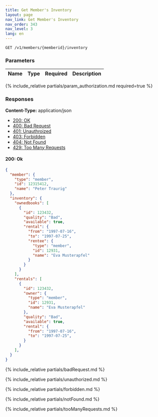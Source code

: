 ```yaml
---
title: Get Member's Inventory
layout: page
nav_link: Get Member's Inventory
nav_order: 343
nav_level: 3
lang: en
---
```


```
GET /v1/members/{memberid}/inventory
```

### Parameters

| Name | Type  | Required | Description |
|:--------------|:--------|:----------:|:----------------------------------------------------------------------------------|
{% include_relative partials/param_authorization.md required=true %}

### Responses
**Content-Type:** application/json
- [200: OK](#200-ok)
- [400: Bad Request](#400-bad-request)
- [401: Unauthroized](#401-unauthorized)
- [403: Forbidden](#403-forbidden)
- [404: Not Found](#404-not-found)
- [429: Too Many Requests](#429-too-many-requests)

#### 200: Ok
```json
{
  "member": {
    "type": "member",
    "id": 12315412,
    "name": "Peter Traurig"
  },
  "inventory": {
    "ownedbooks": [
      {
        "id": 123432,
        "quality": "Bad",
        "available": true,
        "rental": {
          "from": "1997-07-16",
          "to": "1997-07-25",
          "rentee": {
            "type": "member",
            "id": 12931,
            "name": "Eva Musterapfel"
          }
        }
      }
    ],
    "rentals": [
      {
        "id": 123432,
        "owner": {
          "type": "member",
          "id": 12931,
          "name": "Eva Musterapfel"
        },
        "quality": "Bad",
        "available": true,
        "rental": {
          "from": "1997-07-16",
          "to": "1997-07-25",
        }
      }
    ],
  }
}
```

{% include_relative partials/badRequest.md %}

{% include_relative partials/unauthorized.md %}

{% include_relative partials/forbidden.md %}

{% include_relative partials/notFound.md %}

{% include_relative partials/tooManyRequests.md %}
